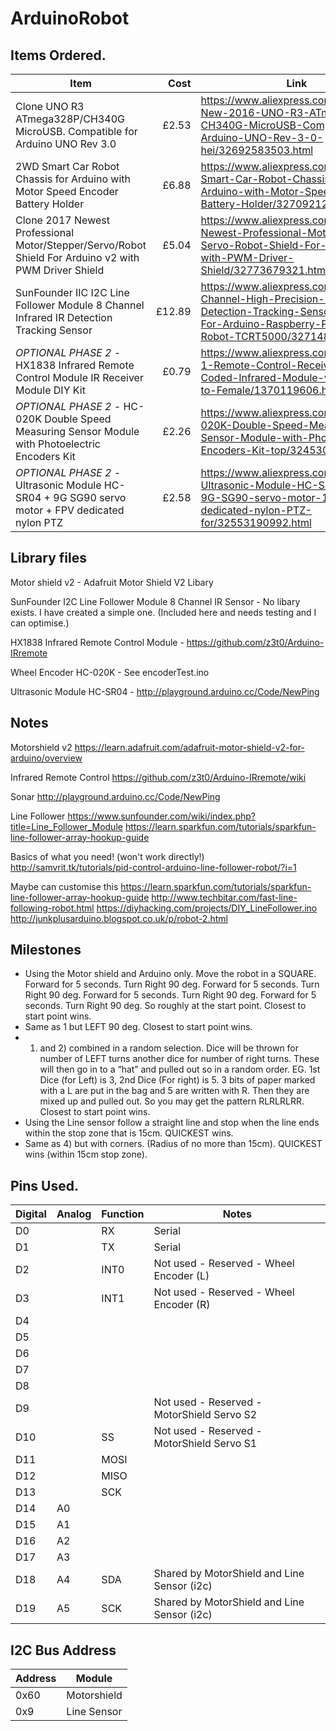 # ArduinoRobot

## Items Ordered.

| Item | Cost | Link |
| ---- | ----:| ---- |
Clone UNO R3 ATmega328P/CH340G MicroUSB. Compatible for Arduino UNO Rev 3.0 | £2.53 | https://www.aliexpress.com/item/1pcs-New-2016-UNO-R3-ATmega328P-CH340G-MicroUSB-Compatible-for-Arduino-UNO-Rev-3-0-hei/32692583503.html
2WD Smart Car Robot Chassis for Arduino with Motor Speed Encoder Battery Holder | £6.88 | https://www.aliexpress.com/item/2WD-Smart-Car-Robot-Chassis-for-Arduino-with-Motor-Speed-Encoder-Battery-Holder/32709212441.html
Clone 2017 Newest Professional Motor/Stepper/Servo/Robot Shield For Arduino v2 with PWM Driver Shield | £5.04 | https://www.aliexpress.com/item/2016-Newest-Professional-Motor-Stepper-Servo-Robot-Shield-For-Arduino-v2-with-PWM-Driver-Shield/32773679321.html
SunFounder IIC I2C Line Follower Module 8 Channel Infrared IR Detection Tracking Sensor | £12.89 | https://www.aliexpress.com/item/8-Channel-High-Precision-Infrared-Detection-Tracking-Sensor-Moudle-For-Arduino-Raspberry-Pi-Car-Robot-TCRT5000/32714804808.html
*OPTIONAL PHASE 2 -* HX1838 Infrared Remote Control Module IR Receiver Module DIY Kit | £0.79 | https://www.aliexpress.com/item/3-in-1-Remote-Control-Receiver-N-E-C-Coded-Infrared-Module-with-Female-to-Female/1370119606.html
*OPTIONAL PHASE 2 -* HC-020K Double Speed Measuring Sensor Module with Photoelectric Encoders Kit | £2.26 | https://www.aliexpress.com/item/HC-020K-Double-Speed-Measuring-Sensor-Module-with-Photoelectric-Encoders-Kit-top/32453020060.html
*OPTIONAL PHASE 2 -* Ultrasonic Module HC-SR04 + 9G SG90 servo motor +  FPV dedicated nylon PTZ | £2.58 | https://www.aliexpress.com/item/1pcs-Ultrasonic-Module-HC-SR04-1pcs-9G-SG90-servo-motor-1pcs-FPV-dedicated-nylon-PTZ-for/32553190992.html

## Library files

Motor shield v2 - Adafruit Motor Shield V2 Libary

SunFounder I2C Line Follower Module 8 Channel IR Sensor - No libary exists. I have created a simple one. (Included here and needs testing and I can optimise.)

HX1838 Infrared Remote Control Module - https://github.com/z3t0/Arduino-IRremote

Wheel Encoder HC-020K - See encoderTest.ino

Ultrasonic Module HC-SR04 - http://playground.arduino.cc/Code/NewPing

## Notes

Motorshield v2
https://learn.adafruit.com/adafruit-motor-shield-v2-for-arduino/overview

Infrared Remote Control 
https://github.com/z3t0/Arduino-IRremote/wiki

Sonar
http://playground.arduino.cc/Code/NewPing

Line Follower
https://www.sunfounder.com/wiki/index.php?title=Line_Follower_Module
https://learn.sparkfun.com/tutorials/sparkfun-line-follower-array-hookup-guide


Basics of what you need! (won't work directly!)
http://samvrit.tk/tutorials/pid-control-arduino-line-follower-robot/?i=1

Maybe can customise this https://learn.sparkfun.com/tutorials/sparkfun-line-follower-array-hookup-guide
http://www.techbitar.com/fast-line-following-robot.html
https://diyhacking.com/projects/DIY_LineFollower.ino
http://junkplusarduino.blogspot.co.uk/p/robot-2.html


## Milestones

- Using the Motor shield and Arduino only. Move the robot in a SQUARE.  Forward for 5 seconds. Turn Right 90 deg. Forward for 5 seconds. 	Turn Right 90 deg. Forward for 5 seconds. Turn Right 90 deg.	Forward for 5 seconds. Turn Right 90 deg. So roughly at the start point. Closest to start point wins.
- Same as 1 but LEFT 90 deg. Closest to start point wins.
- 1) and 2) combined in a random selection. Dice will be thrown for number of LEFT turns another dice for number of right turns. These will then go in to a “hat” and pulled out so in a random order. EG. 1st Dice (for Left) is 3, 2nd Dice (For right) is 5. 3 bits of paper marked with a L are put in the bag and 5 are written with R. Then they are mixed up and pulled out. So you may get the pattern RLRLRLRR. Closest to start point wins.
- Using the Line sensor follow a straight line and stop when the line ends within the stop zone that is 15cm. QUICKEST wins.
- Same as 4) but with corners. (Radius of no more than 15cm). QUICKEST wins (within 15cm stop zone).

## Pins Used.


| Digital | Analog | Function | Notes |
| ------- | ------ | -------- |-------|
D0||RX|Serial 
D1||TX|Serial
D2||INT0|Not used - Reserved - Wheel Encoder (L)
D3||INT1|Not used - Reserved - Wheel Encoder (R)
D4|
D5|
D6|
D7|
D8|
D9|||Not used - Reserved - MotorShield Servo S2
D10||SS|Not used - Reserved - MotorShield Servo S1
D11||MOSI
D12||MISO
D13||SCK
D14|A0
D15|A1
D16|A2
D17|A3
D18|A4|SDA|Shared by MotorShield and Line Sensor (i2c) 
D19|A5|SCK|Shared by MotorShield and Line Sensor (i2c)

## I2C Bus Address
| Address | Module |
|---|---|
0x60|Motorshield
0x9|Line Sensor

